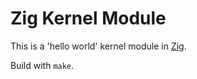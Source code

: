 # Zig Kernel Module

This is a 'hello world' kernel module in [Zig](https://github.com/ziglang/zig).

Build with `make`.
